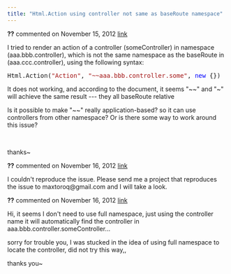 ```yaml
---
title: "Html.Action using controller not same as baseRoute namespace"
---
```

<div id="post942497" class="discussion-comment op">
   <div class="discussion-header"><b>??</b> commented on 
      <time datetime="2012-11-15T21:29:37.713-08:00" title="2012-11-15T21:29:37.713-08:00">November 15, 2012</time> <a href="#942497" class="post-link">link</a></div>
   <div class="discussion-message">
<p>I tried to render an action of a controller (someController) in namespace (aaa.bbb.controller), which is not the same namespace as the baseRoute in (aaa.ccc.controller), using the following syntax:</p>
<pre>Html.Action(<span style="color:#a31515">&quot;Action&quot;</span>, <span style="color:#a31515">&quot;~~aaa.bbb.controller.some&quot;</span>, <span style="color:blue">new</span> {})</pre>
<p>It does not working, and according to the document, it seems &quot;~~&quot; and &quot;~&quot; will achieve the same result --- they all baseRoute relative</p>
<p>Is it possible to make &quot;~~&quot; really application-based? so it can use controllers from other namespace? Or is there some way to work around this issue?</p>
<p>&nbsp;</p>
<p>thanks~</p>
</div>
</div>
<div id="post942791" class="discussion-comment">
   <div class="discussion-header"><b>??</b> commented on 
      <time datetime="2012-11-16T06:57:12.533-08:00" title="2012-11-16T06:57:12.533-08:00">November 16, 2012</time> <a href="#942791" class="post-link">link</a></div>
   <div class="discussion-message">
<p>I couldn't reproduce the issue. Please send me a project that reproduces the issue to maxtoroq@gmail.com and I will take a look.</p>
</div>
</div>
<div id="post943064" class="discussion-comment marked-as-answer">
   <div class="discussion-header"><b>??</b> commented on 
      <time datetime="2012-11-16T14:52:05.61-08:00" title="2012-11-16T14:52:05.61-08:00">November 16, 2012</time> <a href="#943064" class="post-link">link</a></div>
   <div class="discussion-message">
<p>Hi, it seems I don't need to use full namespace, just using the controller name it will automatically find the controller in aaa.bbb.controller.someController...</p>
<p>sorry for trouble you, I was&nbsp;stucked&nbsp;in the idea of using full namespace to locate the controller, did not try this way,,</p>
<p>thanks you~</p>
</div>
</div>